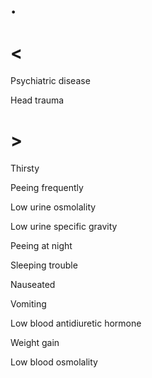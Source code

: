 # .

# <

Psychiatric disease

Head trauma

# >

Thirsty

Peeing frequently

Low urine osmolality

Low urine specific gravity

Peeing at night

Sleeping trouble

Nauseated

Vomiting

Low blood antidiuretic hormone

Weight gain

Low blood osmolality

